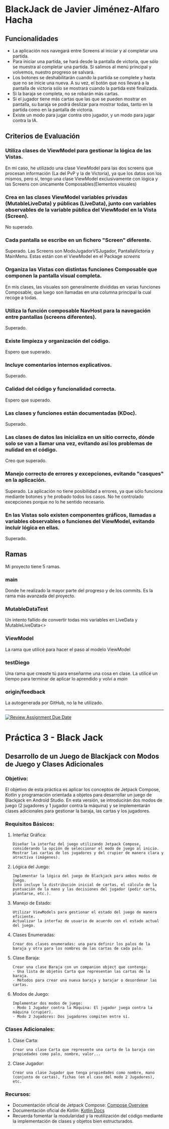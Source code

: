# BlackJack de Javier Jiménez-Alfaro Hacha

## Funcionalidades

- La aplicación nos navegará entre Screens al iniciar y al completar una partida.
- Para iniciar una partida, se hará desde la pantalla de victoria, que sólo se muestra al completar una partida. Si salimos al menú principal y volvemos, nuestro progreso se salvará.
- Los botones se deshabilitarán cuando la partida se complete y hasta que no se inicie una nueva. A su vez, el botón que nos llevará a la pantalla de victoria sólo se mostrará cuando la partida esté finalizada.
- Si la baraja se completa, no se robarán más cartas.
- Si el jugador tiene más cartas que las que se pueden mostrar en pantalla, su baraja se podrá deslizar para mostrar todas, tanto en la partida como en la pantalla de victoria.
- Existe un modo para jugar contra otro jugador, y un modo para jugar contra la IA.
  
## Criterios de Evaluación
### Utiliza clases de ViewModel para gestionar la lógica de las Vistas.
En mi caso, he utilizado una clase ViewModel para las dos screens que procesan información (La del PvP y la de Victoria), ya que los datos son los mismos, pero sí, tengo una clase ViewModel exclusivamente con lógica y las Screens con únicamente Composables(Elementos visuales)
### Crea en las clases ViewModel variables privadas (MutableLiveData) y públicas (LiveData), junto con variables observables de la variable pública del ViewModel en la Vista (Screen).
No superado.
### Cada pantalla se escribe en un fichero "Screen" diferente.
Superado. Las Screens son ModoJugadorVSJugador, PantallaVictoria y MainMenu. Estas están con el ViewModel en el Package _screens_
### Organiza las Vistas con distintas funciones Composable que componen la pantalla visual completa.
En mis clases, las visuales son generalmente divididas en varias funciones Composable, que luego son llamadas en una columna principal la cual recoge a todas.
### Utiliza la función composable NavHost para la navegación entre pantallas (screens diferentes).
Superado.
### Existe limpieza y organización del código.
Espero que superado.
### Incluye comentarios internos explicativos.
Superado.
### Calidad del código y funcionalidad correcta.
Espero que superado.
### Las clases y funciones están documentadas (KDoc).
Superado.
### Las clases de datos las inicializa en un sitio correcto, dónde solo se van a llamar una vez, evitando así los problemas de nulidad en el código.
Creo que superado.
### Manejo correcto de errores y excepciones, evitando "casques" en la aplicación.
Superado. La aplicación no tiene posibilidad a errores, ya que sólo funciona mediante botones y he probado todos los casos. No he controlado excepciones porque no lo he sentido necesario.
### En las Vistas solo existen componentes gráficos, llamadas a variables observables o funciones del ViewModel, evitando incluir lógica en ellas.
Superado.

## Ramas
Mi proyecto tiene 5 ramas.

### main
Donde he realizado la mayor parte del progreso y de los commits. Es la rama más avanzada del proyecto.

### MutableDataTest
Un intento fallido de convertir todas mis variables en LiveData y MutableLiveData<>

### ViewModel
La rama que utilicé para hacer el paso al modelo ViewModel

### testDiego
Una rama que creaste tú para enseñarme una cosa en clase. La utilicé un tiempo para terminar de aplicar lo aprendido y volví a _main_

### origin/feedback
La autogenerada por GitHub, no la he utilizado.



---
[![Review Assignment Due Date](https://classroom.github.com/assets/deadline-readme-button-24ddc0f5d75046c5622901739e7c5dd533143b0c8e959d652212380cedb1ea36.svg)](https://classroom.github.com/a/2k2-pIk4)
# Práctica 3 - Black Jack

## Desarrollo de un Juego de Blackjack con Modos de Juego y Clases Adicionales

### Objetivo:

El objetivo de esta práctica es aplicar los conceptos de Jetpack Compose, Kotlin y programación orientada a objetos para desarrollar un juego de Blackjack en Android Studio. En esta versión, se introducirán dos modos de juego (2 jugadores y 1 jugador contra la máquina) y se implementarán clases adicionales para gestionar la baraja, las cartas y los jugadores.

### Requisitos Básicos:
1. Interfaz Gráfica:

   ```
   Diseñar la interfaz del juego utilizando Jetpack Compose, considerando la opción de seleccionar el modo de juego al inicio.
   Mostrar las cartas de los jugadores y del crupier de manera clara y atractiva (imágenes).
   ```

2. Lógica del Juego:

   ```
   Implementar la lógica del juego de Blackjack para ambos modos de juego.
   Esto incluye la distribución inicial de cartas, el cálculo de la puntuación de la mano y las decisiones del jugador (pedir carta, plantarse, etc.).
   ```

3. Manejo de Estado:

   ```
   Utilizar ViewModels para gestionar el estado del juego de manera eficiente.
   Actualizar la interfaz de usuario de acuerdo con el estado actual del juego.
   ```

4. Clases Enumeradas:

   ```
   Crear dos clases enumeradas: una para definir los palos de la baraja y otra para los nombres de las cartas de cada palo.
   ```
   
5. Clase Baraja:

   ```
   Crear una clase Baraja con un companion object que contenga:
   - Una lista de objetos Carta que representan las cartas de la baraja.
   - Métodos para crear una nueva baraja y barajar o desordenar las cartas.
   ```
  
6. Modos de Juego:

   ```
   Implementar dos modos de juego:
   - Modo 1 Jugador contra la Máquina: El jugador juega contra la máquina (crupier).
   - Modo 2 Jugadores: Dos jugadores compiten entre sí.

### Clases Adicionales:

1. Clase Carta:

   ```
   Crear una clase Carta que represente una carta de la baraja con propiedades como palo, nombre, valor...
   ```

2. Clase Jugador:

   ```
   Crear una clase Jugador que tenga propiedades como nombre, mano (conjunto de cartas), fichas (en el caso del modo 2 Jugadores), etc.
   ```
   
### Recursos:

   * Documentación oficial de Jetpack Compose: [Compose Overview](https://developer.android.com/jetpack/compose?hl=es-419)
   * Documentación oficial de Kotlin: [Kotlin Docs](https://kotlinlang.org/docs/home.html)
   * Recuerda fomentar la modularidad y la reutilización del código mediante la implementación de clases y objetos bien estructurados.
